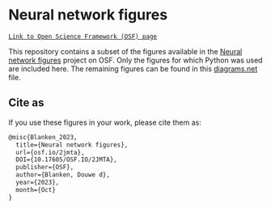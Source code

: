 # Neural network figures

[`Link to Open Science Framework (OSF) page`](https://osf.io/2jmta/)

This repository contains a subset of the figures available in the [Neural network figures](https://osf.io/2jmta/) project on OSF. Only the figures for which Python was used are included here. The remaining figures can be found in this [diagrams.net](https://drive.google.com/file/d/14N6__0nTiKgChW07QuWGjpdHY5IuuhOI/view?usp=sharing) file.

## Cite as

If you use these figures in your work, please cite them as:

```latex
@misc{Blanken_2023,
  title={Neural network figures},
  url={osf.io/2jmta},
  DOI={10.17605/OSF.IO/2JMTA},
  publisher={OSF},
  author={Blanken, Douwe d},
  year={2023},
  month={Oct}
}
```